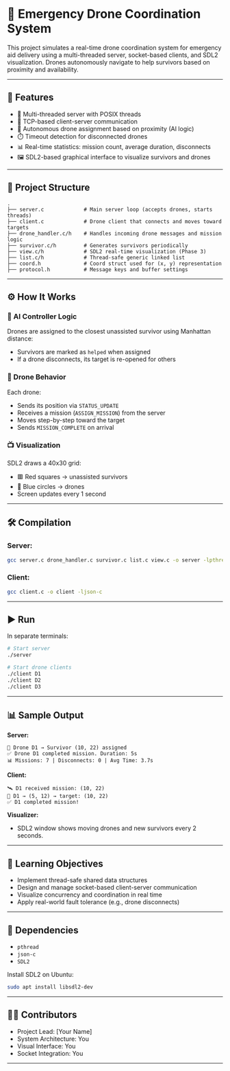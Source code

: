 # 🚁 Emergency Drone Coordination System

This project simulates a real-time drone coordination system for emergency aid delivery using a multi-threaded server, socket-based clients, and SDL2 visualization. Drones autonomously navigate to help survivors based on proximity and availability.

---

## 🔧 Features

- 🧵 Multi-threaded server with POSIX threads
- 📡 TCP-based client-server communication
- 📍 Autonomous drone assignment based on proximity (AI logic)
- ⏱️ Timeout detection for disconnected drones
- 📊 Real-time statistics: mission count, average duration, disconnects
- 🖼️ SDL2-based graphical interface to visualize survivors and drones

---

## 📂 Project Structure

```
.
├── server.c             # Main server loop (accepts drones, starts threads)
├── client.c             # Drone client that connects and moves toward targets
├── drone_handler.c/h    # Handles incoming drone messages and mission logic
├── survivor.c/h         # Generates survivors periodically
├── view.c/h             # SDL2 real-time visualization (Phase 3)
├── list.c/h             # Thread-safe generic linked list
├── coord.h              # Coord struct used for (x, y) representation
├── protocol.h           # Message keys and buffer settings
```

---

## ⚙️ How It Works

### 🧠 AI Controller Logic
Drones are assigned to the closest unassisted survivor using Manhattan distance:
- Survivors are marked as `helped` when assigned
- If a drone disconnects, its target is re-opened for others

### 🎯 Drone Behavior
Each drone:
- Sends its position via `STATUS_UPDATE`
- Receives a mission (`ASSIGN_MISSION`) from the server
- Moves step-by-step toward the target
- Sends `MISSION_COMPLETE` on arrival

### 📺 Visualization
SDL2 draws a 40x30 grid:
- 🟥 Red squares → unassisted survivors
- 🔵 Blue circles → drones
- Screen updates every 1 second

---

## 🛠️ Compilation

### Server:
```bash
gcc server.c drone_handler.c survivor.c list.c view.c -o server -lpthread -ljson-c -lSDL2
```

### Client:
```bash
gcc client.c -o client -ljson-c
```

---

## ▶️ Run

In separate terminals:

```bash
# Start server
./server

# Start drone clients
./client D1
./client D2
./client D3
```

---

## 📊 Sample Output

**Server:**
```
🚁 Drone D1 → Survivor (10, 22) assigned
✅ Drone D1 completed mission. Duration: 5s
📊 Missions: 7 | Disconnects: 0 | Avg Time: 3.7s
```

**Client:**
```
🛰️ D1 received mission: (10, 22)
📍 D1 → (5, 12) → target: (10, 22)
✅ D1 completed mission!
```

**Visualizer:**
- SDL2 window shows moving drones and new survivors every 2 seconds.

---

## 🧠 Learning Objectives

- Implement thread-safe shared data structures
- Design and manage socket-based client-server communication
- Visualize concurrency and coordination in real time
- Apply real-world fault tolerance (e.g., drone disconnects)

---

## 📌 Dependencies

- `pthread`
- `json-c`
- `SDL2`

Install SDL2 on Ubuntu:
```bash
sudo apt install libsdl2-dev
```

---

## 🧑‍💻 Contributors

- Project Lead: [Your Name]
- System Architecture: You
- Visual Interface: You
- Socket Integration: You

---
